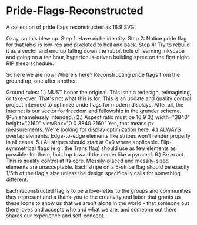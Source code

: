 # Pride-Flags-Reconstructed
A collection of pride flags reconstructed as 16:9 SVG.

Okay, so this blew up.
Step 1: Have niche identity.
Step 2: Notice pride flag for that label is low-res and pixelated to hell and back.
Step 4: Try to rebuild it as a vector and end up falling down the rabbit hole of learning Inkscape and going on a ten hour, hyperfocus-driven building spree on the first night. RIP sleep schedule.

So here we are now! Where's here? Reconstructing pride flags from the ground up, one after another.

Ground rules:
1.) MUST honor the original. This isn't a redesign, reimagining, or take-over. That's not what this is for. This is an update and quality control project intended to optimize pride flags for modern displays. After all, the Internet is our vector for freedom and fellowship in the grander scheme. (Pun shamelessly intended.)
2.) Aspect ratio must be 16:9
3.) width="3840"
    height="2160"
    viewBox="0 0 3840 2160"
Yes, that means px measurements. We're looking for display optimization here.
4.) ALWAYS overlap elements. Edge-to-edge elements like stripes won't render properly in all cases.
5.) All stripes should start at 0x0 where applicable. Flip-symmetrical flags (e.g.: the Trans flag) should use as few elements as possible: for them, build up toward the center like a pyramid.
6.) Be exact. This is quality control at its core. Messily-placed and messily-sized elements are unacceptable. Each stripe on a 5-stripe flag should be exactly 1/5th of the flag's size unless the design specifically calls for something different.

Each reconstructed flag is to be a love-letter to the groups and communities they represent and a thank-you to the creativity and labor that grants us these icons to show us that we aren't alone in the world - that someone out there loves and accepts who and what we are, and someone out there shares our experience and self-concept.
